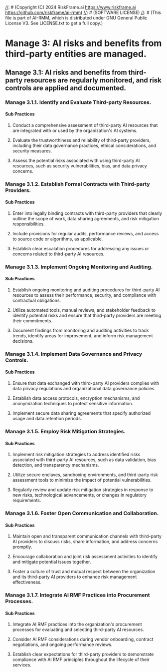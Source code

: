 [//]: # (COPYRIGHT)
[//]: # (RiskFrame.ai - AI Risk Management and Resilience Framework)
[//]: # (Copyright (C) 2024 RiskFrame.ai https://www.riskframe.ai https://github.com/riskframe/ai-rmm)
[//]: # (SOFTWARE LICENSE)
[//]: # (This file is part of AI-RMM, which is distributed under GNU General Public License V3. See LICENSE.txt to get a full copy.)
    
# Manage 3: AI risks and benefits from third-party entities are managed.

## Manage 3.1: AI risks and benefits from third-party resources are regularly monitored, and risk controls are applied and documented.

### Manage 3.1.1. Identify and Evaluate Third-party Resources.

#### Sub Practices

1. Conduct a comprehensive assessment of third-party AI resources that are integrated with or used by the organization's AI systems.

2. Evaluate the trustworthiness and reliability of third-party providers, including their data governance practices, ethical considerations, and security measures.

3. Assess the potential risks associated with using third-party AI resources, such as security vulnerabilities, bias, and data privacy concerns.

### Manage 3.1.2. Establish Formal Contracts with Third-party Providers.

#### Sub Practices

1. Enter into legally binding contracts with third-party providers that clearly outline the scope of work, data sharing agreements, and risk mitigation responsibilities.

2. Include provisions for regular audits, performance reviews, and access to source code or algorithms, as applicable.

3. Establish clear escalation procedures for addressing any issues or concerns related to third-party AI resources.

### Manage 3.1.3. Implement Ongoing Monitoring and Auditing.

#### Sub Practices

1. Establish ongoing monitoring and auditing procedures for third-party AI resources to assess their performance, security, and compliance with contractual obligations.

2. Utilize automated tools, manual reviews, and stakeholder feedback to identify potential risks and ensure that third-party providers are meeting their commitments.

3. Document findings from monitoring and auditing activities to track trends, identify areas for improvement, and inform risk management decisions.

### Manage 3.1.4. Implement Data Governance and Privacy Controls.

#### Sub Practices

1. Ensure that data exchanged with third-party AI providers complies with data privacy regulations and organizational data governance policies.

2. Establish data access protocols, encryption mechanisms, and anonymization techniques to protect sensitive information.

3. Implement secure data sharing agreements that specify authorized usage and data retention periods.

### Manage 3.1.5. Employ Risk Mitigation Strategies.

#### Sub Practices

1. Implement risk mitigation strategies to address identified risks associated with third-party AI resources, such as data validation, bias detection, and transparency mechanisms.

2. Utilize secure enclaves, sandboxing environments, and third-party risk assessment tools to minimize the impact of potential vulnerabilities.

3. Regularly review and update risk mitigation strategies in response to new risks, technological advancements, or changes in regulatory requirements.

### Manage 3.1.6. Foster Open Communication and Collaboration.

#### Sub Practices

1. Maintain open and transparent communication channels with third-party AI providers to discuss risks, share information, and address concerns promptly.

2. Encourage collaboration and joint risk assessment activities to identify and mitigate potential issues together.

3. Foster a culture of trust and mutual respect between the organization and its third-party AI providers to enhance risk management effectiveness.

### Manage 3.1.7. Integrate AI RMF Practices into Procurement Processes.

#### Sub Practices

1. Integrate AI RMF practices into the organization's procurement processes for evaluating and selecting third-party AI resources.

2. Consider AI RMF considerations during vendor onboarding, contract negotiations, and ongoing performance reviews.

3. Establish clear expectations for third-party providers to demonstrate compliance with AI RMF principles throughout the lifecycle of their services.

